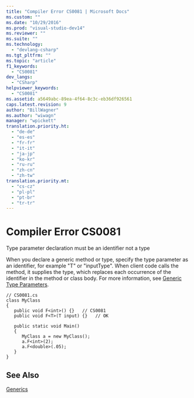 ```yaml
---
title: "Compiler Error CS0081 | Microsoft Docs"
ms.custom: ""
ms.date: "10/29/2016"
ms.prod: "visual-studio-dev14"
ms.reviewer: ""
ms.suite: ""
ms.technology: 
  - "devlang-csharp"
ms.tgt_pltfrm: ""
ms.topic: "article"
f1_keywords: 
  - "CS0081"
dev_langs: 
  - "CSharp"
helpviewer_keywords: 
  - "CS0081"
ms.assetid: a5649abc-89ea-4f64-8c3c-eb36df926561
caps.latest.revision: 9
author: "BillWagner"
ms.author: "wiwagn"
manager: "wpickett"
translation.priority.ht: 
  - "de-de"
  - "es-es"
  - "fr-fr"
  - "it-it"
  - "ja-jp"
  - "ko-kr"
  - "ru-ru"
  - "zh-cn"
  - "zh-tw"
translation.priority.mt: 
  - "cs-cz"
  - "pl-pl"
  - "pt-br"
  - "tr-tr"
---
```

# Compiler Error CS0081
Type parameter declaration must be an identifier not a type  
  
 When you declare a generic method or type, specify the type parameter as an identifier, for example "T" or "inputType". When client code calls the method, it supplies the type, which replaces each occurrence of the identifier in the method or class body. For more information, see [Generic Type Parameters](/dotnet/csharp/programming-guide/generics/generic-type-parameters).  
  
```  
// CS0081.cs  
class MyClass  
{  
   public void F<int>() {}   // CS0081  
   public void F<T>(T input) {}   // OK  
  
   public static void Main()  
   {  
      MyClass a = new MyClass();  
      a.F<int>(2);  
      a.F<double>(.05);  
   }  
}  
```  
  
## See Also  
 [Generics](/dotnet/csharp/programming-guide/generics/index)